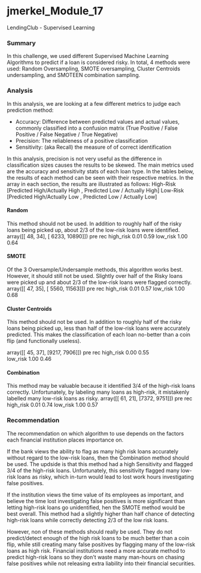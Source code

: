 # jmerkel_Module_17
LendingClub - Supervised Learning

### Summary
In this challenge, we used different Supervised Machine Learning Algorithms to predict if a loan is considered risky. In total, 4 methods were used: Random Oversampling, SMOTE oversampling, Cluster Centroids undersampling, and SMOTEEN combination sampling.

### Analysis
In this analysis, we are looking at a few different metrics to judge each prediction method:
- Accuracy: Difference between predicted values and actual values, commonly classified into a confusion matrix (True Positive / False Positive / False Negative / True Negative)
- Precision: The reliableness of a positive classification
- Sensitivity: (aka Recall) the measure of of correct identification

In this analysis, precision is not very useful as the difference in classification sizes causes the results to be skewed. The main metrics used are the accuracy and sensitivity stats of each loan type. In the tables below, the results of each method can be seen with their respective metrics. In the array in each section, the results are illustrated as follows:
  High-Risk [Predicted High/Actually High , Predicted Low / Actually High]
  Low-Risk  [Predicted High/Actually Low , Predicted Low / Actually Low]


#### Random
This method should not be used. In addition to roughly half of the risky loans being picked up, about 2/3 of the low-risk loans were identified.
array([[   48,    34],
       [ 6233, 10890]])
                pre       rec
high_risk       0.01      0.59
low_risk        1.00      0.64


#### SMOTE
Of the 3 Oversample/Undersample methods, this algorithm works best. However, it should still not be used. Slightly over half of the Risky loans were picked up and about 2/3 of the low-risk loans were flagged correctly.
array([[   47,    35],
       [ 5560, 11563]])
                pre       rec
high_risk       0.01      0.57
low_risk        1.00      0.68


#### Cluster Centroids
This method should not be used. In addition to roughly half of the risky loans being picked up, less than half of the low-risk loans were accurately predicted. This makes the classification of each loan no-better than a coin flip (and functionally useless).

array([[  45,   37],
       [9217, 7906]])
               pre       rec
high_risk      0.00      0.55                 
low_risk       1.00      0.46


#### Combination
This method may be valuable because it identified 3/4 of the high-risk loans correctly. Unfortunately, by labeling many loans as high-risk, it mistakenly labelled many low-risk loans as risky.
array([[  61,   21],
       [7372, 9751]])
               pre       rec
high_risk      0.01      0.74
low_risk       1.00      0.57


### Recommendation
The recommendation on which algorithm to use depends on the factors each financial institution places importance on.

If the bank views the ability to flag as many high risk loans accurately without regard to the low-risk loans, then the Combination method should be used. The updside is that this method had a high Sensitivity and flagged 3/4 of the high-risk loans. Unfortunately, this sensitivity flagged many low-risk loans as risky, which in-turn would lead to lost work hours investigating false positives.

If the institution views the time value of its employees as important, and believe the time lost investigating false positives is more significant than letting high-risk loans go unidentified, hen the SMOTE method would be best overall. This method had a slightly higher than half chance of detecting high-risk loans while correctly detecting 2/3 of the low risk loans.

However, non of these methods should really be used. They do not predict/detect enough of the high risk loans to be much better than a coin flip, while still creating many false positives by flagging many of the low-risk loans as high risk. Financial institutions need a more accurate method to predict high-risk loans so they don't waste many man-hours on chasing false positives while not releasing extra liability into their financial securities.
